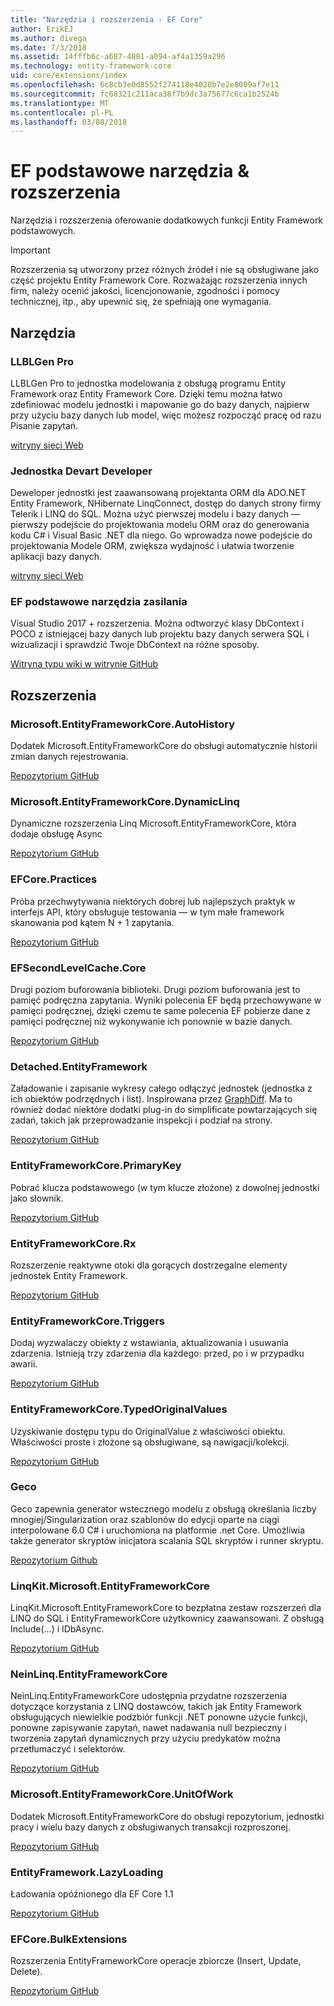 ```yaml
---
title: "Narzędzia i rozszerzenia - EF Core"
author: ErikEJ
ms.author: divega
ms.date: 7/3/2018
ms.assetid: 14fffb6c-a687-4881-a094-af4a1359a296
ms.technology: entity-framework-core
uid: core/extensions/index
ms.openlocfilehash: 6c8cb3e0d8552f274118e4020b7e2e8009af7e11
ms.sourcegitcommit: fc68321c211aca38f7b9dc3a75677c6ca1b2524b
ms.translationtype: MT
ms.contentlocale: pl-PL
ms.lasthandoff: 03/08/2018
---
```

# <a name="ef-core-tools--extensions"></a>EF podstawowe narzędzia & rozszerzenia

Narzędzia i rozszerzenia oferowanie dodatkowych funkcji Entity Framework podstawowych.

> [!IMPORTANT]  
> Rozszerzenia są utworzony przez różnych źródeł i nie są obsługiwane jako część projektu Entity Framework Core. Rozważając rozszerzenia innych firm, należy ocenić jakości, licencjonowanie, zgodności i pomocy technicznej, itp., aby upewnić się, że spełniają one wymagania.

## <a name="tools"></a>Narzędzia

### <a name="llblgen-pro"></a>LLBLGen Pro

LLBLGen Pro to jednostka modelowania z obsługą programu Entity Framework oraz Entity Framework Core. Dzięki temu można łatwo zdefiniować modelu jednostki i mapowanie go do bazy danych, najpierw przy użyciu bazy danych lub model, więc możesz rozpocząć pracę od razu Pisanie zapytań.

[witryny sieci Web](https://www.llblgen.com/)

### <a name="devart-entity-developer"></a>Jednostka Devart Developer

Deweloper jednostki jest zaawansowaną projektanta ORM dla ADO.NET Entity Framework, NHibernate LinqConnect, dostęp do danych strony firmy Telerik i LINQ do SQL. Można użyć pierwszej modelu i bazy danych — pierwszy podejście do projektowania modelu ORM oraz do generowania kodu C# i Visual Basic .NET dla niego. Go wprowadza nowe podejście do projektowania Modele ORM, zwiększa wydajność i ułatwia tworzenie aplikacji bazy danych.

[witryny sieci Web](https://www.devart.com/entitydeveloper/)

### <a name="ef-core-power-tools"></a>EF podstawowe narzędzia zasilania

Visual Studio 2017 + rozszerzenia. Można odtworzyć klasy DbContext i POCO z istniejącej bazy danych lub projektu bazy danych serwera SQL i wizualizacji i sprawdzić Twoje DbContext na różne sposoby.

[Witryna typu wiki w witrynie GitHub](https://github.com/ErikEJ/SqlCeToolbox/wiki/EF-Core-Power-Tools)

## <a name="extensions"></a>Rozszerzenia

### <a name="microsoftentityframeworkcoreautohistory"></a>Microsoft.EntityFrameworkCore.AutoHistory

Dodatek Microsoft.EntityFrameworkCore do obsługi automatycznie historii zmian danych rejestrowania.

[Repozytorium GitHub](https://github.com/Arch/AutoHistory/)

### <a name="microsoftentityframeworkcoredynamiclinq"></a>Microsoft.EntityFrameworkCore.DynamicLinq

Dynamiczne rozszerzenia Linq Microsoft.EntityFrameworkCore, która dodaje obsługę Async

 [Repozytorium GitHub](https://github.com/StefH/System.Linq.Dynamic.Core/)

### <a name="efcorepractices"></a>EFCore.Practices

Próba przechwytywania niektórych dobrej lub najlepszych praktyk w interfejs API, który obsługuje testowania — w tym małe framework skanowania pod kątem N + 1 zapytania.

[Repozytorium GitHub](https://github.com/riezebosch/efcore-practices/tree/master/src/EFCore.Practices/)

### <a name="efsecondlevelcachecore"></a>EFSecondLevelCache.Core

Drugi poziom buforowania biblioteki. Drugi poziom buforowania jest to pamięć podręczna zapytania. Wyniki polecenia EF będą przechowywane w pamięci podręcznej, dzięki czemu te same polecenia EF pobierze dane z pamięci podręcznej niż wykonywanie ich ponownie w bazie danych.

[Repozytorium GitHub](https://github.com/VahidN/EFSecondLevelCache.Core/)

### <a name="detachedentityframework"></a>Detached.EntityFramework

Załadowanie i zapisanie wykresy całego odłączyć jednostek (jednostka z ich obiektów podrzędnych i list). Inspirowana przez [GraphDiff](https://github.com/refactorthis/GraphDiff/). Ma to również dodać niektóre dodatki plug-in do simplificate powtarzających się zadań, takich jak przeprowadzanie inspekcji i podział na strony.

[Repozytorium GitHub](https://github.com/leonardoporro/Detached/)

### <a name="entityframeworkcoreprimarykey"></a>EntityFrameworkCore.PrimaryKey

Pobrać klucza podstawowego (w tym klucze złożone) z dowolnej jednostki jako słownik.

[Repozytorium GitHub](https://github.com/NickStrupat/EntityFramework.PrimaryKey/)

### <a name="entityframeworkcorerx"></a>EntityFrameworkCore.Rx

Rozszerzenie reaktywne otoki dla gorących dostrzegalne elementy jednostek Entity Framework.

[Repozytorium GitHub](https://github.com/NickStrupat/EntityFramework.Rx/)

### <a name="entityframeworkcoretriggers"></a>EntityFrameworkCore.Triggers

Dodaj wyzwalaczy obiekty z wstawiania, aktualizowania i usuwania zdarzenia. Istnieją trzy zdarzenia dla każdego: przed, po i w przypadku awarii.

[Repozytorium GitHub](https://github.com/NickStrupat/EntityFramework.Triggers/)

### <a name="entityframeworkcoretypedoriginalvalues"></a>EntityFrameworkCore.TypedOriginalValues

Uzyskiwanie dostępu typu do OriginalValue z właściwości obiektu. Właściwości proste i złożone są obsługiwane, są nawigacji/kolekcji.

[Repozytorium GitHub](https://github.com/NickStrupat/EntityFramework.TypedOriginalValues/)

### <a name="geco"></a>Geco

Geco zapewnia generator wstecznego modelu z obsługą określania liczby mnogiej/Singularization oraz szablonów do edycji oparte na ciągi interpolowane 6.0 C# i uruchomiona na platformie .net Core. Umożliwia także generator skryptów inicjatora scalania SQL skryptów i runner skryptu.

[Repozytorium Github](https://github.com/iQuarc/Geco)

### <a name="linqkitmicrosoftentityframeworkcore"></a>LinqKit.Microsoft.EntityFrameworkCore

LinqKit.Microsoft.EntityFrameworkCore to bezpłatna zestaw rozszerzeń dla LINQ do SQL i EntityFrameworkCore użytkownicy zaawansowani. Z obsługą Include(...) i IDbAsync.

[Repozytorium GitHub](https://github.com/scottksmith95/LINQKit/)

### <a name="neinlinqentityframeworkcore"></a>NeinLinq.EntityFrameworkCore

NeinLinq.EntityFrameworkCore udostępnia przydatne rozszerzenia dotyczące korzystania z LINQ dostawców, takich jak Entity Framework obsługujących niewielkie podzbiór funkcji .NET ponowne użycie funkcji, ponowne zapisywanie zapytań, nawet nadawania null bezpieczny i tworzenia zapytań dynamicznych przy użyciu predykatów można przetłumaczyć i selektorów.

[Repozytorium GitHub](https://github.com/axelheer/nein-linq/)

### <a name="microsoftentityframeworkcoreunitofwork"></a>Microsoft.EntityFrameworkCore.UnitOfWork

Dodatek Microsoft.EntityFrameworkCore do obsługi repozytorium, jednostki pracy i wielu bazy danych z obsługiwanych transakcji rozproszonej.

[Repozytorium GitHub](https://github.com/Arch/UnitOfWork/)

### <a name="entityframeworklazyloading"></a>EntityFramework.LazyLoading

Ładowania opóźnionego dla EF Core 1.1

[Repozytorium GitHub](https://github.com/darxis/EntityFramework.LazyLoading)

### <a name="efcorebulkextensions"></a>EFCore.BulkExtensions

Rozszerzenia EntityFrameworkCore operacje zbiorcze (Insert, Update, Delete).

[Repozytorium GitHub](https://github.com/borisdj/EFCore.BulkExtensions)
